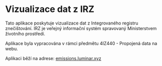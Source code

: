 # Vizualizace dat z IRZ #
Tato aplikace poskytuje vizualizace dat z Integrovaného registru
znečištování. IRZ je veřejný informační systém spravovaný
Ministerstvem životního prostředí.

Aplikace byla vypracována v rámci předmětu 4IZ440 - Propojená data na
webu.

Aplikaci běží na adrese: [emissions.luminar.xyz](https://emissions.luminar.xyz)
